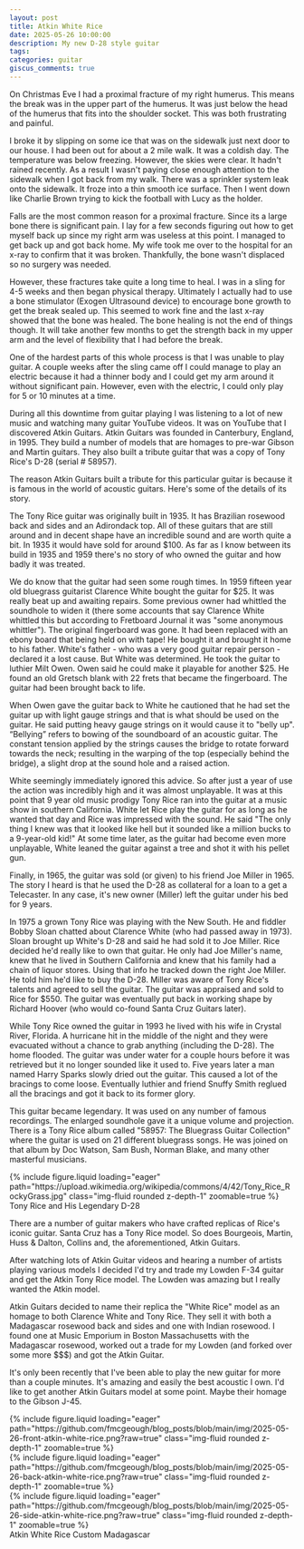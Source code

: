 ```yaml
---
layout: post
title: Atkin White Rice
date: 2025-05-26 10:00:00
description: My new D-28 style guitar
tags:
categories: guitar
giscus_comments: true
---
```


On Christmas Eve I had a proximal fracture of my right humerus. This means the break was in the upper part of the humerus. It was just below the head of the humerus that fits into the shoulder socket. This was both frustrating and painful.

I broke it by slipping on some ice that was on the sidewalk just next door to our house. I had been out for about a 2 mile walk. It was a coldish day. The temperature was below freezing. However, the skies were clear. It hadn't rained recently. As a result I wasn't paying close enough attention to the sidewalk when I got back from my walk. There was a sprinkler system leak onto the sidewalk. It froze into a thin smooth ice surface. Then I went down like Charlie Brown trying to kick the football with Lucy as the holder.

Falls are the most common reason for a proximal fracture. Since its a large bone there is significant pain. I lay for a few seconds figuring out how to get myself back up since my right arm was useless at this point. I managed to get back up and got back home. My wife took me over to the hospital for an x-ray to confirm that it was broken. Thankfully, the bone wasn't displaced so no surgery was needed.

However, these fractures take quite a long time to heal. I was in a sling for 4-5 weeks and then began physical therapy. Ultimately I actually had to use a bone stimulator (Exogen Ultrasound device) to encourage bone growth to get the break sealed up. This seemed to work fine and the last x-ray showed that the bone was healed. The bone healing is not the end of things though. It will take another few months to get the strength back in my upper arm and the level of flexibility that I had before the break.

One of the hardest parts of this whole process is that I was unable to play guitar. A couple weeks after the sling came off I could manage to play an electric because it had a thinner body and I could get my arm around it without significant pain. However, even with the electric, I could only play for 5 or 10 minutes at a time.

During all this downtime from guitar playing I was listening to a lot of new music and watching many guitar YouTube videos. It was on YouTube that I discovered Atkin Guitars. Atkin Guitars was founded in Canterbury, England, in 1995. They build a number of models that are homages to pre-war Gibson and Martin guitars. They also built a tribute guitar that was a copy of Tony Rice's D-28 (serial # 58957).

The reason Atkin Guitars built a tribute for this particular guitar is because it is famous in the world of acoustic guitars. Here's some of the details of its story.

The Tony Rice guitar was originally built in 1935. It has Brazilian rosewood back and sides and an Adirondack top. All of these guitars that are still around and in decent shape have an incredible sound and are worth quite a bit. In 1935 it would have sold for around $100. As far as I know between its build in 1935 and 1959 there's no story of who owned the guitar and how badly it was treated.

We do know that the guitar had seen some rough times. In 1959 fifteen year old bluegrass guitarist Clarence White bought the guitar for $25. It was really beat up and awaiting repairs. Some previous owner had whittled the soundhole to widen it (there some accounts that say Clarence White whittled this but according to Fretboard Journal it was "some anonymous whittler"). The original fingerboard was gone. It had been replaced with an ebony board that being held on with tape! He bought it and brought it home to his father. White's father - who was a very good guitar repair person - declared it a lost cause. But White was determined. He took the guitar to luthier Milt Owen. Owen said he could make it playable for another $25. He found an old Gretsch blank with 22 frets that became the fingerboard. The guitar had been brought back to life.

When Owen gave the guitar back to White he cautioned that he had set the guitar up with light gauge strings and that is what should be used on the guitar. He said putting heavy gauge strings on it would cause it to "belly up". “Bellying” refers to bowing of the soundboard of an acoustic guitar. The constant tension applied by the strings causes the bridge to rotate forward towards the neck; resulting in the warping of the top (especially behind the bridge), a slight drop at the sound hole and a raised action.

White seemingly immediately ignored this advice. So after just a year of use the action was incredibly high and it was almost unplayable. It was at this point that 9 year old music prodigy Tony Rice ran into the guitar at a music show in southern California. White let Rice play the guitar for as long as he wanted that day and Rice was impressed with the sound. He said "The only thing I knew was that it looked like hell but it sounded like a million bucks to a 9-year-old kid!" At some time later, as the guitar had become even more unplayable, White leaned the guitar against a tree and shot it with his pellet gun.

Finally, in 1965, the guitar was sold (or given) to his friend Joe Miller in 1965. The story I heard is that he used the D-28 as collateral for a loan to a get a Telecaster. In any case, it's new owner (Miller) left the guitar under his bed for 9 years.

In 1975 a grown Tony Rice was playing with the New South. He and fiddler Bobby Sloan chatted about Clarence White (who had passed away in 1973). Sloan brought up White's D-28 and said he had sold it to Joe Miller. Rice decided he'd really like to own that guitar. He only had Joe Miller's name, knew that he lived in Southern California and knew that his family had a chain of liquor stores. Using that info he tracked down the right Joe Miller. He told him he'd like to buy the D-28. Miller was aware of Tony Rice's talents and agreed to sell the guitar. The guitar was appraised and sold to Rice for $550. The guitar was eventually put back in working shape by Richard Hoover (who would co-found Santa Cruz Guitars later).

While Tony Rice owned the guitar in 1993 he lived with his wife in Crystal River, Florida. A hurricane hit in the middle of the night and they were evacuated without a chance to grab anything (including the D-28). The home flooded. The guitar was under water for a couple hours before it was retrieved but it no longer sounded like it used to. Five years later a man named Harry Sparks slowly dried out the guitar. This caused a lot of the bracings to come loose. Eventually luthier and friend Snuffy Smith reglued all the bracings and got it back to its former glory.

This guitar became legendary. It was used on any number of famous recordings. The enlarged soundhole gave it a unique volume and projection. There is a Tony Rice album called "58957: The Bluegrass Guitar Collection" where the guitar is used on 21 different bluegrass songs. He was joined on that album by Doc Watson, Sam Bush, Norman Blake, and many other masterful musicians.

<div class="row mt-3">
    <div class="col-sm mt-3 mt-md-0">
        {% include figure.liquid loading="eager" path="https://upload.wikimedia.org/wikipedia/commons/4/42/Tony_Rice_RockyGrass.jpg" class="img-fluid rounded z-depth-1"  zoomable=true %}
    </div>
</div>
<div class="caption">
  Tony Rice and His Legendary D-28
</div>

There are a number of guitar makers who have crafted replicas of Rice's iconic guitar. Santa Cruz has a Tony Rice model. So does Bourgeois, Martin, Huss & Dalton, Collins and, the aforementioned, Atkin Guitars.

After watching lots of Atkin Guitar videos and hearing a number of artists playing various models I decided I'd try and trade my Lowden F-34 guitar and get the Atkin Tony Rice model. The Lowden was amazing but I really wanted the Atkin model.

Atkin Guitars decided to name their replica the "White Rice" model as an homage to both Clarence White and Tony Rice. They sell it with both a Madagascar rosewood back and sides and one with Indian rosewood. I found one at Music Emporium in Boston Massachusetts with the Madagascar rosewood, worked out a trade for my Lowden (and forked over some more $$$) and got the Atkin Guitar.

It's only been recently that I've been able to play the new guitar for more than a couple minutes. It's amazing and easily the best acoustic I own. I'd like to get another Atkin Guitars model at some point. Maybe their homage to the Gibson J-45.

<div class="row mt-3">
    <div class="col-sm mt-3 mt-md-0">
        {% include figure.liquid loading="eager" path="https://github.com/fmcgeough/blog_posts/blob/main/img/2025-05-26-front-atkin-white-rice.png?raw=true" class="img-fluid rounded z-depth-1"  zoomable=true %}
    </div>
    <div class="col-sm mt-3 mt-md-0">
        {% include figure.liquid loading="eager" path="https://github.com/fmcgeough/blog_posts/blob/main/img/2025-05-26-back-atkin-white-rice.png?raw=true" class="img-fluid rounded z-depth-1"  zoomable=true %}
    </div>
    <div class="col-sm mt-3 mt-md-0">
        {% include figure.liquid loading="eager" path="https://github.com/fmcgeough/blog_posts/blob/main/img/2025-05-26-side-atkin-white-rice.png?raw=true" class="img-fluid rounded z-depth-1"  zoomable=true %}
    </div>
</div>
<div class="caption">
  Atkin White Rice Custom Madagascar
</div>
